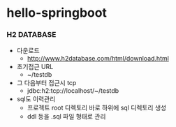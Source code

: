 # hello-springboot


### H2 DATABASE

- 다운로드
  - http://www.h2database.com/html/download.html
- 초기접근 URL
  - ~/testdb 
- 그 다음부터 접근시 tcp
  - jdbc:h2:tcp://localhost/~/testdb 
- sql도 이력관리
  - 프로젝트 root 디렉토리 바로 하위에 sql 디렉토리 생성
  - ddl 등을 .sql 파일 형태로 관리
 

